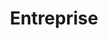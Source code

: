 ---
title: Entreprise
layout: entreprise
menu:
    main:
        parent: agir
        weight: 2
        identifier: entreprise
illu: /img/page-entreprise/illu_entreprise.svg
intro:
  first: "Vous faîtes partie d’une entreprise? La lutte contre la précarité menstruelle et le tabou des règles vous tient à cœur? Que vous souhaitiez sensibiliser vos collaborateur·ices au sujet, ou amorcer des politiques de transformation durables sur votre lieu de travail, Règles Élémentaires peut y répondre."
collecter:
    title: Collecter
    text: "La collecte de protections périodiques est un bon moyen d'initier le sujet des règles dans votre entreprise. Nous vous proposons plusieurs formats qui peuvent s'adapter à vos besoins : la collecte permanente ou ponctuelle. Les produits sont ensuite redistribués au local, à des associations au contact des bénéficiaires."
    offer:
        text: "Bénéficiez d’une <span class='font-semibold'>offre spéciale entreprise</span> qui s’adapte à vos besoins : collecte, formation, sensibilisation."
        button:
            text: "Nous contacter"
            link: mailto:collectespro@regleselementaires.com
        illu: /img/page-entreprise/boite-don.svg
sensibiliser:
    title: Sensibiliser
    text: "<span class='font-bold'>60% des femmes en entreprise</span> ont déjà manqué le travail ou connaissent quelqu’un qui a déjà manqué le travail à cause de ses règles. Impossibilité économique de se procurer des protections périodiques, douleurs invalidantes, et persistance du tabou sont autant de sujets qui doivent pouvoir être abordés pour permettre plus d’égalité dans le milieu professionnel. <br/><br/>
    Règles Élémentaires vous propose des formations sur la prise en charge des règles en entreprise. Voici un aperçu du programme :"
    button:
        text: "En savoir plus"
        link: https://doccollectes.blob.core.windows.net/statics/offre_entreprise.pdf
    illu: /img/page-entreprise/sensibiliser.png
don:
    title: Dons de marques et fabricants
    text: "Vous êtes un fabricant de protections périodiques ? Vous souhaitez faire un don de produit à Règles Élémentaires ? Il suffit de nous contacter sur <span class='font-semibold'>partenariat@regleselementaires.com</span>
    <br/><br/>
    Grâce à la générosité des marques, c'est aussi des milliers de produits qui nous sont directement donnés sans passer par la case collecte. Ces dons précieux nous permettent d'avoir un stock de protections pour les redistribuer aux personnes qui en ont besoin, mais aussi de compléter ce stock avec des dons de protections toujours plus respectueuses de l’environnement."
    illu: /img/page-entreprise/don.png
mecenat:
    title: Mécénat
    don:
        title: Dons
        text: "Vous pouvez aussi contribuer à l’ensemble des actions de Règles Élémentaires en nous soutenant financièrement. Vous participez ainsi durablement à réduire la précarité menstruelle, et à développer les connaissances de chacun·e sur les règles. Des ateliers de sensibilisation dans les collèges, les lycées et les universités à nos multiples événements mens(tr)uels, vous contribuez à renforcer l’impact de nos actions."
    competence:
        title: Compétences
        text: "Vous pouvez également contribuer à #changerlesregles en donnant de votre temps, nous sommes toujours à la recherche de nouvelles compétences pour nous aider à accomplir nos missions. En mettant vos compétences au service de Règles Élémentaires vous avez un impact concret sur le monde dans lequel nous vivons."
    illu: /img/page-entreprise/mecenat.jpg
---